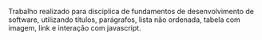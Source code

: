 Trabalho realizado para disciplica de fundamentos de desenvolvimento de software, utilizando títulos, parágrafos, lista não ordenada, tabela com imagem, link e interação
com javascript.
